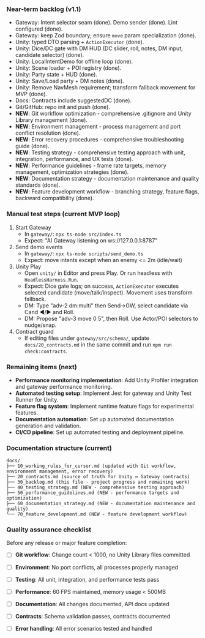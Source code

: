 ### Near-term backlog (v1.1)

- Gateway: Intent selector seam (done). Demo sender (done). Lint configured (done).
- Gateway: keep Zod boundary; ensure `move` param specialization (done).
- Unity: typed DTO parsing + `ActionExecutor` (done).
- Unity: Dice/DC gate with DM HUD (DC slider, roll, notes, DM input, candidate selector) (done).
- Unity: LocalIntentDemo for offline loop (done).
- Unity: Scene loader + POI registry (done).
- Unity: Party state + HUD (done).
- Unity: Save/Load party + DM notes (done).
- Unity: Remove NavMesh requirement; transform fallback movement for MVP (done).
- Docs: Contracts include suggestedDC (done).
- Git/GitHub: repo init and push (done).
- **NEW**: Git workflow optimization - comprehensive .gitignore and Unity Library management (done).
- **NEW**: Environment management - process management and port conflict resolution (done).
- **NEW**: Error recovery procedures - comprehensive troubleshooting guide (done).
- **NEW**: Testing strategy - comprehensive testing approach with unit, integration, performance, and UX tests (done).
- **NEW**: Performance guidelines - frame rate targets, memory management, optimization strategies (done).
- **NEW**: Documentation strategy - documentation maintenance and quality standards (done).
- **NEW**: Feature development workflow - branching strategy, feature flags, backward compatibility (done).

### Manual test steps (current MVP loop)

1. Start Gateway
   - In `gateway/`: `npx ts-node src/index.ts`
   - Expect: "AI Gateway listening on ws://127.0.0.1:8787"
2. Send demo events
   - In `gateway/`: `npx ts-node scripts/send_demo.ts`
   - Expect: move intents except when an enemy <= 2m (idle/wait)
3. Unity Play
   - Open `unity/` in Editor and press Play. Or run headless with `HeadlessHarness.Run`.
   - Expect: Dice gate logs; on success, `ActionExecutor` executes selected candidate (move/talk/inspect). Movement uses transform fallback.
   - DM: Type "adv-2 dm:multi" then Send→GW, select candidate via Cand ◄/► and Roll.
   - DM: Propose "adv-3 move 0 5", then Roll. Use Actor/POI selectors to nudge/snap.
4. Contract guard
   - If editing files under `gateway/src/schema/`, update `docs/20_contracts.md` in the same commit and run `npm run check:contracts`.

### Remaining items (next)

- **Performance monitoring implementation**: Add Unity Profiler integration and gateway performance monitoring.
- **Automated testing setup**: Implement Jest for gateway and Unity Test Runner for Unity.
- **Feature flag system**: Implement runtime feature flags for experimental features.
- **Documentation automation**: Set up automated documentation generation and validation.
- **CI/CD pipeline**: Set up automated testing and deployment pipeline.

### Documentation structure (current)

```
docs/
├── 10_working_rules_for_cursor.md (updated with Git workflow, environment management, error recovery)
├── 20_contracts.md (source of truth for Unity ↔ Gateway contracts)
├── 30_backlog.md (this file - project progress and remaining work)
├── 40_testing_strategy.md (NEW - comprehensive testing approach)
├── 50_performance_guidelines.md (NEW - performance targets and optimization)
├── 60_documentation_strategy.md (NEW - documentation maintenance and quality)
└── 70_feature_development.md (NEW - feature development workflow)
```

### Quality assurance checklist

Before any release or major feature completion:
- [ ] **Git workflow**: Change count < 1000, no Unity Library files committed
- [ ] **Environment**: No port conflicts, all processes properly managed
- [ ] **Testing**: All unit, integration, and performance tests pass
- [ ] **Performance**: 60 FPS maintained, memory usage < 500MB
- [ ] **Documentation**: All changes documented, API docs updated
- [ ] **Contracts**: Schema validation passes, contracts documented
- [ ] **Error handling**: All error scenarios tested and handled


